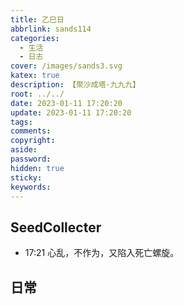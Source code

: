 ```yaml
---
title: 乙巳日
abbrlink: sands114
categories:
  - 生活
  - 日志
cover: /images/sands3.svg
katex: true
description: 【聚沙成塔·九九九】
root: ../../
date: 2023-01-11 17:20:20
update: 2023-01-11 17:20:20
tags:
comments:
copyright:
aside:
password:
hidden: true
sticky:
keywords:
---
```


## SeedCollecter
- 17:21 心乱，不作为，又陷入死亡螺旋。


## 日常
